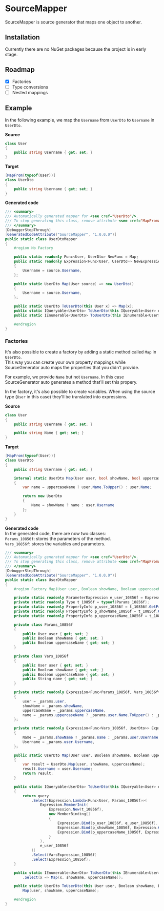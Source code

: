 # SourceMapper
SourceMapper is source generator that maps one object to another.

## Installation
Currently there are no NuGet packages because the project is in early stage.

## Roadmap
- [x] Factories
- [ ] Type conversions
- [ ] Nested mappings

## Example
In the following example, we map the `Username` from `UserDto` to `Username` in `UserDto`.

**Source**
```cs
class User
{
    public string Username { get; set; }
}
```

**Target**
```cs
[MapFrom(typeof(User))]
class UserDto
{
    public string Username { get; set; }
}
```

**Generated code**
```cs
/// <summary>
/// Automatically generated mapper for <see cref="UserDto"/>.
/// To stop generating this class, remove attribute <see cref="MapFromAttribute"/> from <see cref="UserDto"/>.
/// </summary>
[DebuggerStepThrough]
[GeneratedCodeAttribute("SourceMapper", "1.0.0.0")]
public static class UserDtoMapper
{
    #region No Factory

    public static readonly Func<User, UserDto> NewFunc = Map;
    public static readonly Expression<Func<User, UserDto>> NewExpression = source => new UserDto()
    {
        Username = source.Username,
    };

    public static UserDto Map(User source) => new UserDto()
    {
        Username = source.Username,
    };

    public static UserDto ToUserDto(this User x) => Map(x);
    public static IQueryable<UserDto> ToUserDto(this IQueryable<User> query) => query.Select(NewExpression);
    public static IEnumerable<UserDto> ToUserDto(this IEnumerable<User> query) => query.Select(NewFunc);

    #endregion
}
```

### Factories
It's also possible to create a factory by adding a static method called `Map` in `UserDto`.  
This way you can create your own property mappings while SourceGenerator auto maps the properties that you didn't provide.

For example, we provide `Name` but not `Username`. In this case SourceGenerator auto generates a method that'll set this propery.

In the factory, it's also possible to create variables. When using the source type (`User` in this case) they'll be translated into expressions.

**Source**
```cs
class User
{
    public string Username { get; set; }

    public string Name { get; set; }
}
```

**Target**
```cs
[MapFrom(typeof(User))]
class UserDto
{
    public string Username { get; set; }

    internal static UserDto Map(User user, bool showName, bool uppercaseName = false)
    {
        var name = uppercaseName ? user.Name.ToUpper() : user.Name;

        return new UserDto
        {
            Name = showName ? name : user.Username
        };
    }
}
```

**Generated code**  
In the generated code, there are now two classes:  
`Params_10856f`: stores the parameters of the method.  
`Vars_10856f`: stores the variables and parameters.

```cs
/// <summary>
/// Automatically generated mapper for <see cref="UserDto"/>.
/// To stop generating this class, remove attribute <see cref="MapFromAttribute"/> from <see cref="UserDto"/>.
/// </summary>
[DebuggerStepThrough]
[GeneratedCodeAttribute("SourceMapper", "1.0.0.0")]
public static class UserDtoMapper
{
    #region Factory Map(User user, Boolean showName, Boolean uppercaseName)

    private static readonly ParameterExpression e_user_10856f = Expression.Parameter(typeof(User), "user");
    private static readonly Type t_10856f = typeof(Params_10856f);
    private static readonly PropertyInfo p_user_10856f = t_10856f.GetProperty("user");
    private static readonly PropertyInfo p_showName_10856f = t_10856f.GetProperty("showName");
    private static readonly PropertyInfo p_uppercaseName_10856f = t_10856f.GetProperty("uppercaseName");

    private class Params_10856f
    {
        public User user { get; set; } 
        public Boolean showName { get; set; } 
        public Boolean uppercaseName { get; set; } 
    }

    private class Vars_10856f
    {
        public User user { get; set; } 
        public Boolean showName { get; set; } 
        public Boolean uppercaseName { get; set; } 
        public String name { get; set; } 
    }

    private static readonly Expression<Func<Params_10856f, Vars_10856f>> VarsExpression_10856f = _params => new Vars_10856f
    {
        user = _params.user,
        showName = _params.showName,
        uppercaseName = _params.uppercaseName,
        name = _params.uppercaseName ? _params.user.Name.ToUpper() : _params.user.Name,
    };

    private static readonly Expression<Func<Vars_10856f, UserDto>> Expression_10856f = _params => new UserDto
    {
        Name = _params.showName ? _params.name : _params.user.Username,
        Username = _params.user.Username,
    };

    public static UserDto Map(User user, Boolean showName, Boolean uppercaseName)
    {
        var result = UserDto.Map(user, showName, uppercaseName);
        result.Username = user.Username;
        return result;
    }

    public static IQueryable<UserDto> ToUserDto(this IQueryable<User> query, Boolean showName, Boolean uppercaseName = false)
    {
        return query
            .Select(Expression.Lambda<Func<User, Params_10856f>>(
                Expression.MemberInit(
                    Expression.New(t_10856f),
                    new MemberBinding[]
                    {
                        Expression.Bind(p_user_10856f, e_user_10856f),
                        Expression.Bind(p_showName_10856f, Expression.Constant(showName)),
                        Expression.Bind(p_uppercaseName_10856f, Expression.Constant(uppercaseName)),
                    }
                ),
                e_user_10856f
            ))
            .Select(VarsExpression_10856f)
            .Select(Expression_10856f);
    }

    public static IEnumerable<UserDto> ToUserDto(this IEnumerable<User> query, Boolean showName, Boolean uppercaseName = false) => query
        .Select(x => Map(x, showName, uppercaseName));

    public static UserDto ToUserDto(this User user, Boolean showName, Boolean uppercaseName = false) =>
        Map(user, showName, uppercaseName);

    #endregion
}
```